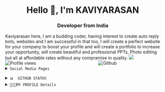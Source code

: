 

<h1 align="center">Hello 👋, I'm KAVIYARASAN</h1>
<h3 align="center"> Developer from India</h3>
Kaviyarasan here, I am a budding coder, having interest to create auto reply bots, websites and I am successful in that too, I will create a perfect website for your company to boost your profile and will create a portfolio to increase your opportunity, will create beautiful and professional PPTs, Photo editing but all at affordable rates without any compramise in quality.
<Img src="https://readme-typing-svg.herokuapp.com?font=Rye&pause=500&color=0844080&width=255&height=30&lines=CHECK+-+MY+-+PROFILE">
 
<img width="40%" align="right" alt="Github" src="ETC/logo.png"/>
  
<img src="https://komarev.com/ghpvc/?username=kaviyarasan-1997" alt=" Profile views"/>     

 
<Details><summary><code>Social Media Pages</code></summary><a href="https://infolite-in.github.io/biodata/"><Img width="40%" height="20" align="centre" src="https://img.shields.io/badge/My-Portfolio-E31414?style=round&logo=I&logoColor=white"/> <a href="https://youtube.com/@infotalkies?si=EnSIkaIECMiOmarE"><Img src="https://img.shields.io/badge/INFOTALKIES-E31414? ?style=squar&logo=youtube&logoColor=white"/> <a href="https://www.facebook.com/Info.Talkies.official?mibextid=ZbWKwL"><img src="https://img.shields.io/badge/-Facebook-fffff7?style=square&logo=Facebook&logo-Facebook&Color=00088"></a>  <a href="https://t.me/Infotalkies"><img src="https://img.shields.io/badge/Join-Updates%20Channel-blue.svg?style=square&logo=Telegram"></a> </Details>
  
</p>

</Details>
<Details>

<Summary> <code>📊  GITHUB STATUS</code> </summary>

<p align="center"> 
 <img width="200" height="100" align="center" src="https://github.com/infolite-in/infolite-in/blob/main/ETC/inbox-zero.svg">

 <Img width="700" src="https://github-readme-stats.vercel.app/api?username=infolite-in&show_icons=true&80%&theme=radical"/> 
 ![My github stats](https://github-readme-stats.vercel.app/api/top-langs/?username=infolite-in&theme=radical&layout=fit) 
 
</P>
</Details>
<Details>
<Summary><code>🧑🏽‍💻MY PROFILE Details</code></summary>

SPONSORS|<a href="https://github.com/KAVIYARASAN-1997/inflite-in/blob/main/sponsor.md">MY SPONSORSHIPS</a>

Language and tools<a href="https://github.com/KAVIYARASAN-1997/KAVIYARASAN-1997/blob/main/Language.md">Language Tools</a>
Achievements<a href="https://github.com/KAVIYARASAN-1997/KAVIYARASAN-1997/blob/main/Achievements.md">Achievements</a>
Cantact and Updates<a href="https://github.com/KAVIYARASAN-1997/KAVIYARASAN-1997/blob/main/Update.md">Cantact</a>
 
<img src="https://readme-typing-svg.herokuapp.com/?lines=CHECK%20+MY%20PROJECT'S&font=&center=true&width=650&height=120&color=008000&vCenter=true&size=45%22">

</Details>


